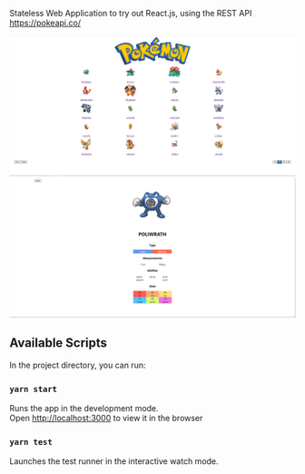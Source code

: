 Stateless Web Application to try out React.js, using the REST API https://pokeapi.co/

![Pokemons](./public/pokemons.png)
![Pokemon detail](./public/pokemon_detail.png)

## Available Scripts

In the project directory, you can run:

### `yarn start`

Runs the app in the development mode.\
Open [http://localhost:3000](http://localhost:3000) to view it in the browser

### `yarn test`

Launches the test runner in the interactive watch mode.

